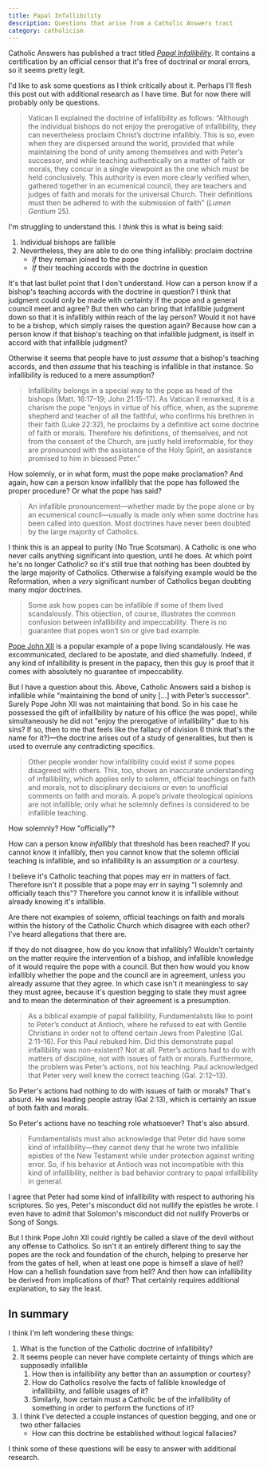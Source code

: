 ```yaml
---
title: Papal Infallibility
description: Questions that arise from a Catholic Answers tract
category: catholicism
---
```


Catholic Answers has published a tract titled [_Papal Infallibility_](https://www.catholic.com/tract/papal-infallibility). It contains a certification by an official censor that it's free of doctrinal or moral errors, so it seems pretty legit.

I'd like to ask some questions as I think critically about it. Perhaps I'll flesh this post out with additional research as I have time. But for now there will probably only be questions.

> Vatican II explained the doctrine of infallibility as follows: “Although the individual bishops do not enjoy the prerogative of infallibility, they can nevertheless proclaim Christ’s doctrine infallibly. This is so, even when they are dispersed around the world, provided that while maintaining the bond of unity among themselves and with Peter’s successor, and while teaching authentically on a matter of faith or morals, they concur in a single viewpoint as the one which must be held conclusively. This authority is even more clearly verified when, gathered together in an ecumenical council, they are teachers and judges of faith and morals for the universal Church. Their definitions must then be adhered to with the submission of faith” (_Lumen Gentium_ 25).

I'm struggling to understand this. I _think_ this is what is being said:
1. Individual bishops are fallible
1. Nevertheless, they are able to do one thing infallibly: proclaim doctrine
   * _If_ they remain joined to the pope
   * _If_ their teaching accords with the doctrine in question

It's that last bullet point that I don't understand. How can a person know if a bishop's teaching accords with the doctrine in question? I think that judgment could only be made with certainty if the pope and a general council meet and agree? But then who can bring that infallible judgment down so that it is infallibly within reach of the lay person? Would it not have to be a bishop, which simply raises the question again? Because how can a person know if that bishop's teaching on that infallible judgment, is itself in accord with that infallible judgment?

Otherwise it seems that people have to just _assume_ that a bishop's teaching accords, and then _assume_ that his teaching is infallible in that instance. So infallibility is reduced to a mere assumption?

> Infallibility belongs in a special way to the pope as head of the bishops (Matt. 16:17–19; John 21:15–17). As Vatican II remarked, it is a charism the pope “enjoys in virtue of his office, when, as the supreme shepherd and teacher of all the faithful, who confirms his brethren in their faith (Luke 22:32), he proclaims by a definitive act some doctrine of faith or morals. Therefore his definitions, of themselves, and not from the consent of the Church, are justly held irreformable, for they are pronounced with the assistance of the Holy Spirit, an assistance promised to him in blessed Peter.”

How solemnly, or in what form, must the pope make proclamation? And again, how can a person know infallibly that the pope has followed the proper procedure? Or what the pope has said?

> An infallible pronouncement—whether made by the pope alone or by an ecumenical council—usually is made only when some doctrine has been called into question. Most doctrines have never been doubted by the large majority of Catholics.

I think this is an appeal to purity (No True Scotsman). A Catholic is one who never calls anything significant into question, until he does. At which point he's no longer Catholic? so it's still true that nothing has been doubted by the large majority of Catholics. Otherwise a falsifying example would be the Reformation, when a _very_ significant number of Catholics began doubting many _major_ doctrines.

> Some ask how popes can be infallible if some of them lived scandalously. This objection, of course, illustrates the common confusion between infallibility and impeccability. There is no guarantee that popes won’t sin or give bad example.

[Pope John XII](https://en.wikipedia.org/wiki/Pope_John_XII) is a popular example of a pope living scandalously. He was excommunicated, declared to be apostate, and died shamefully. Indeed, if any kind of infallibility is present in the papacy, then this guy is proof that it comes with absolutely no guarantee of impeccability.

But I have a question about this. Above, Catholic Answers said a bishop is infallible while "maintaining the bond of unity [...] with Peter’s successor". Surely Pope John XII was not maintaining that bond. So in his case he possessed the gift of infallibility by nature of his office (he was pope), while simultaneously he did not "enjoy the prerogative of infallibility" due to his sins? If so, then to me that feels like the fallacy of division (I think that's the name for it?)&mdash;the doctrine arises out of a study of generalities, but then is used to overrule any contradicting specifics.

> Other people wonder how infallibility could exist if some popes disagreed with others. This, too, shows an inaccurate understanding of infallibility, which applies only to solemn, official teachings on faith and morals, not to disciplinary decisions or even to unofficial comments on faith and morals. A pope’s private theological opinions are not infallible; only what he solemnly defines is considered to be infallible teaching.

How solemnly? How "officially"?

How can a person know _infallibly_ that threshold has been reached? If you cannot know it infallibly, then you cannot know that the solemn official teaching is infallible, and so infallibility is an assumption or a courtesy.

I believe it's Catholic teaching that popes may err in matters of fact. Therefore isn't it possible that a pope may err in saying "I solemnly and officially teach this"? Therefore you cannot know it is infallible without already knowing it's infallible.

Are there not examples of solemn, official teachings on faith and morals within the history of the Catholic Church which disagree with each other? I've heard allegations that there are.

If they do not disagree, how do you know that infallibly? Wouldn't certainty on the matter require the intervention of a bishop, and infallible knowledge of it would require the pope with a council. But then how would you know infallibly whether the pope and the council are in agreement, unless you already assume that they agree. In which case isn't it meaningless to say they must agree, because it's question begging to state they must agree and to mean the determination of their agreement is a presumption.

> As a biblical example of papal fallibility, Fundamentalists like to point to Peter’s conduct at Antioch, where he refused to eat with Gentile Christians in order not to offend certain Jews from Palestine (Gal. 2:11–16). For this Paul rebuked him. Did this demonstrate papal infallibility was non-existent? Not at all. Peter’s actions had to do with matters of discipline, not with issues of faith or morals. Furthermore, the problem was Peter’s actions, not his teaching. Paul acknowledged that Peter very well knew the correct teaching (Gal. 2:12–13).

So Peter's actions had nothing to do with issues of faith or morals? That's absurd. He was leading people astray (Gal 2:13), which is certainly an issue of both faith and morals.

So Peter's actions have no teaching role whatsoever? That's also absurd.

> Fundamentalists must also acknowledge that Peter did have some kind of infallibility—they cannot deny that he wrote two infallible epistles of the New Testament while under protection against writing error. So, if his behavior at Antioch was not incompatible with this kind of infallibility, neither is bad behavior contrary to papal infallibility in general.

I agree that Peter had some kind of infallibility with respect to authoring his scriptures. So yes, Peter's misconduct did not nullify the epistles he wrote. I even have to admit that Solomon's misconduct did not nullify Proverbs or Song of Songs.

But I think Pope John XII could rightly be called a slave of the devil without any offense to Catholics. So isn't it an entirely different thing to say the popes are the rock and foundation of the church, helping to preserve her from the gates of hell, when at least one pope is himself a slave of hell? How can a hellish foundation save from hell? And then how can infallibility be derived from implications of _that_? That certainly requires additional explanation, to say the least.

## In summary

I think I'm left wondering these things:

1. What is the function of the Catholic doctrine of infallibility?
1. It seems people can never have complete certainty of things which are supposedly infallible
   1. How then is infallibility any better than an assumption or courtesy?
   1. How do Catholics resolve the facts of fallible knowledge of infallibility, and fallible usages of it?
   1. Similarly, how certain must a Catholic be of the infallibility of something in order to perform the functions of it?
1. I think I've detected a couple instances of question begging, and one or two other fallacies
   * How can this doctrine be established without logical fallacies?

I think some of these questions will be easy to answer with additional research.